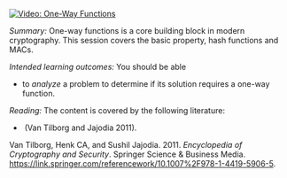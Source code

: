 [![Video: One-Way 
Functions](https://img.youtube.com/vi/8IJv-HZxQ7I)](https://youtu.be/8IJv-HZxQ7I)

*Summary:* One-way functions is a core building block in modern
cryptography. This session covers the basic property, hash functions and
<span acronym-label="MAC" acronym-form="plural+short">MACs</span>.

*Intended learning outcomes:* You should be able

-   to *analyze* a problem to determine if its solution requires a
    one-way function.

*Reading:* The content is covered by the following literature:

-    (Van Tilborg and Jajodia 2011).

Van Tilborg, Henk CA, and Sushil Jajodia. 2011. *Encyclopedia of
Cryptography and Security*. Springer Science & Business Media.
<https://link.springer.com/referencework/10.1007%2F978-1-4419-5906-5>.
